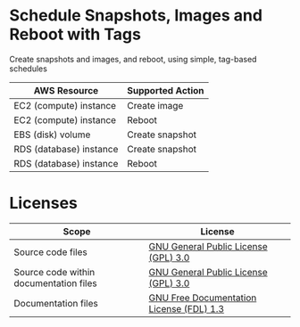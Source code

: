 # Schedule Snapshots, Images and Reboot with Tags #

Create snapshots and images, and reboot, using simple, tag-based schedules

|AWS Resource|Supported Action|
|---|---|
|EC2 (compute) instance|Create image|
|EC2 (compute) instance|Reboot|
|EBS (disk) volume|Create snapshot|
|RDS (database) instance|Create snapshot|
|RDS (database) instance|Reboot|

# Licenses #

|Scope|License|
|---|---|
|Source code files|[GNU General Public License (GPL) 3.0](http://www.gnu.org/licenses/gpl-3.0.html)|
|Source code within documentation files|[GNU General Public License (GPL) 3.0](http://www.gnu.org/licenses/gpl-3.0.html)|
|Documentation files|[GNU Free Documentation License (FDL) 1.3](http://www.gnu.org/licenses/fdl-1.3.html)|
